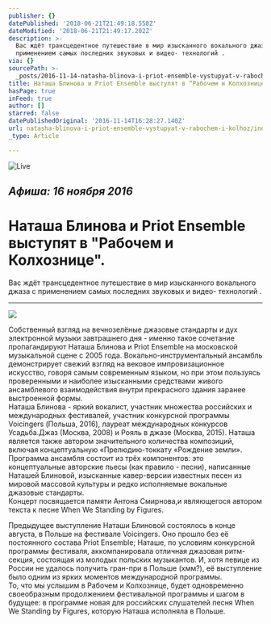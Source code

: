 ```yaml
---
publisher: {}
datePublished: '2018-06-21T21:49:18.558Z'
dateModified: '2018-06-21T21:49:17.202Z'
description: >-
  Вас ждёт трансцедентное путешествие в мир изысканного вокального джаза с
  применением самых последних звуковых и видео- технологий .
via: {}
sourcePath: >-
  _posts/2016-11-14-natasha-blinova-i-priot-ensemble-vystupyat-v-rabochem-i-kolhoz.md
title: Наташа Блинова и Priot Ensemble выступят в “Рабочем и Колхознице”.
hasPage: true
inFeed: true
author: []
starred: false
datePublishedOriginal: '2016-11-14T16:28:27.140Z'
url: natasha-blinova-i-priot-ensemble-vystupyat-v-rabochem-i-kolhoz/index.html
_type: Article

---
```

![Live](https://the-grid-user-content.s3-us-west-2.amazonaws.com/1218d924-a05b-4d70-abf5-feb9031efe3c.jpg)

## _Афиша: 16 ноября 2016_

# Наташа Блинова и Priot Ensemble выступят в "Рабочем и Колхознице".

Вас ждёт трансцедентное путешествие в мир изысканного вокального джаза с применением самых последних звуковых и видео- технологий .

---

![](https://the-grid-user-content.s3-us-west-2.amazonaws.com/40e7882a-c6f5-4ff5-961e-46a244d61dd6.jpg)

Собственный взгляд на вечнозелёные джазовые стандарты и дух электронной музыки завтрашнего дня - именно такое сочетание пропагандируют Наташа Блинова и Priot Ensemble на московской музыкальной сцене с 2005 года. Вокально-инструментальный ансамбль демонстрирует свежий взгляд на вековое импровизационное искусство, говоря самым современным языком, но при этом пользуясь проверенными и наиболее изысканными средствами живого ансамблевого взаимодействия внутри прекрасного здания заранее выстроенной формы.  
Наташа Блинова - яркий вокалист, участник множества российских и международных фестивалей, участник конкурсной программы Voicingers (Польша, 2016), лауреат международных конкурсов Усадьба.Джаз (Москва, 2008) и Рояль в джазе (Москва, 2015). Наташа является также автором значительного количества композиций, включая концептуальную «Прелюдию-токкату «Рождение земли».   
Программа ансамбля состоит из трёх компонентов: это концептуальные авторские пьесы (как правило - песни), написанные Наташей Блиновой, изысканные кавер-версии известных песен из мировой массовой культуры и редко исполняемые вокальные джазовые стандарты.   
Концерт посвящается памяти Антона Смирнова,и являющегося автором текста к песне When We Standing by Figures.

Предыдущее выступление Наташи Блиновой состоялось в конце августа, в Польше на фестивале Voicingers. Оно прошло без её постоянного состава Priot Ensemble; Наташе, по условиям конкурсной программы фестиваля, аккомпанировала отличная джазовая ритм-секция, состоящая из молодых польских музыкантов. И, хотя певице из России не удалось получить гран-при в Польше (хмм?), её выступление было одним из ярких моментов международной программы.  
То, что мы услышим в Рабочем и Колхознице, будет одновременно своеобразным продолжением фестивальной программы и шагом в будущее: в программе новая для российских слушателей песня When We Standing by Figures, которую Наташа исполняла в Польше.